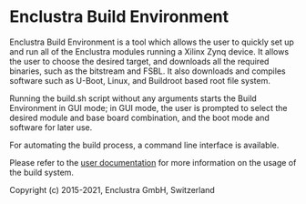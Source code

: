 # Enclustra Build Environment

Enclustra Build Environment is a tool which allows the user to quickly set up and run all of the Enclustra modules running a Xilinx Zynq device.
It allows the user to choose the desired target, and downloads all the required binaries, such as the bitstream and FSBL. It also downloads and compiles software such as U-Boot, Linux, and Buildroot based root file system.

Running the build.sh script without any arguments starts the Build Environment in GUI mode; in GUI mode, the user is prompted to select the desired module and base board combination, and the boot mode and software for later use.

For automating the build process, a command line interface is available.

Please refer to the [user documentation](https://github.com/enclustra-bsp/bsp-xilinx/blob/develop/documentation/1_Introduction.md) for more information on the usage of the build system.

Copyright (c) 2015-2021, Enclustra GmbH, Switzerland
